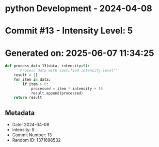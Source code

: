 ﻿# python Development - 2024-04-08
# Commit #13 - Intensity Level: 5
# Generated on: 2025-06-07 11:34:25
```python
def process_data_13(data, intensity=5):
    '''Process data with specified intensity level'''
    result = []
    for item in data:
        if item > 0:
            processed = item * intensity + 10
            result.append(processed)
    return result
```
## Metadata
- Date: 2024-04-08
- Intensity: 5
- Commit Number: 13
- Random ID: 1371698532
